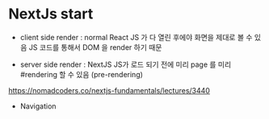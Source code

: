 # NextJs start

-   client side render : normal React
    JS 가 다 열린 후에야 화면을 제대로 볼 수 있음
    JS 코드를 통해서 DOM 을 render 하기 때문

-   server side render : NextJS
    JS가 로드 되기 전에 미리 page 를 미리 #rendering 할 수 있음
    (pre-rendering)

https://nomadcoders.co/nextjs-fundamentals/lectures/3440

-   Navigation
